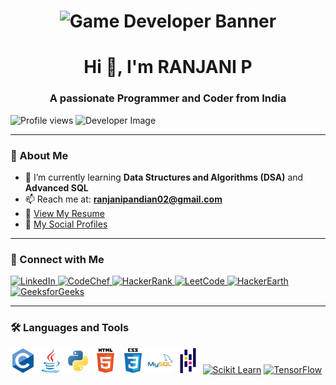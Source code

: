 <h1 align="center">
  <img src="https://i.imgur.com/MG9r6hG.png" alt="Game Developer Banner" />
</h1>

<h1 align="center">Hi 👋, I'm RANJANI P</h1>
<h3 align="center">A passionate Programmer and Coder from India</h3>

<img align="right" width="400" src="https://tse4.mm.bing.net/th?id=OIP.Wwh0ZgRwyV2FAQ8oJSgUmwHaGN&pid=Api&P=0&h=180" alt="Developer Image">

<p align="left">
  <img src="https://komarev.com/ghpvc/?username=ranjanipandian&label=Profile%20views&color=0e75b6&style=flat" alt="Profile views" />
</p>

---

### 💬 About Me

- 🌱 I’m currently learning **Data Structures and Algorithms (DSA)** and **Advanced SQL**
- 📫 Reach me at: **ranjanipandian02@gmail.com**
- 📄 [View My Resume](https://drive.google.com/file/d/1T5PMmpD4TVLpmrf-ZXw1vngnsT6NiwoR/view?usp=drivesdk)
- 🔗 [My Social Profiles](https://ranjanipandian19.neocities.org/socialprofile/ind)

---

### 🤝 Connect with Me

<p align="left">
  <a href="https://linkedin.com/in/ranjani-p-971320268" target="_blank">
    <img src="https://raw.githubusercontent.com/rahuldkjain/github-profile-readme-generator/master/src/images/icons/Social/linked-in-alt.svg" alt="LinkedIn" height="30" width="40" />
  </a>
  <a href="https://www.codechef.com/users/ranjani_1912" target="_blank">
    <img src="https://cdn.jsdelivr.net/npm/simple-icons@3.1.0/icons/codechef.svg" alt="CodeChef" height="30" width="40" />
  </a>
  <a href="https://www.hackerrank.com/ranjanipandian02" target="_blank">
    <img src="https://raw.githubusercontent.com/rahuldkjain/github-profile-readme-generator/master/src/images/icons/Social/hackerrank.svg" alt="HackerRank" height="30" width="40" />
  </a>
  <a href="https://www.leetcode.com/ranjanipandian02" target="_blank">
    <img src="https://raw.githubusercontent.com/rahuldkjain/github-profile-readme-generator/master/src/images/icons/Social/leet-code.svg" alt="LeetCode" height="30" width="40" />
  </a>
  <a href="https://www.hackerearth.com/@ranjani108" target="_blank">
    <img src="https://raw.githubusercontent.com/rahuldkjain/github-profile-readme-generator/master/src/images/icons/Social/hackerearth.svg" alt="HackerEarth" height="30" width="40" />
  </a>
  <a href="https://auth.geeksforgeeks.org/user/ranjanipacyg7" target="_blank">
    <img src="https://raw.githubusercontent.com/rahuldkjain/github-profile-readme-generator/master/src/images/icons/Social/geeks-for-geeks.svg" alt="GeeksforGeeks" height="30" width="40" />
  </a>
</p>

---

### 🛠️ Languages and Tools

<p align="left">
  <a href="https://www.cprogramming.com/" target="_blank"><img src="https://raw.githubusercontent.com/devicons/devicon/master/icons/c/c-original.svg" alt="C" width="40" height="40"/></a>
  <a href="https://www.java.com" target="_blank"><img src="https://raw.githubusercontent.com/devicons/devicon/master/icons/java/java-original.svg" alt="Java" width="40" height="40"/></a>
  <a href="https://www.python.org" target="_blank"><img src="https://raw.githubusercontent.com/devicons/devicon/master/icons/python/python-original.svg" alt="Python" width="40" height="40"/></a>
  <a href="https://www.w3schools.com/html/" target="_blank"><img src="https://raw.githubusercontent.com/devicons/devicon/master/icons/html5/html5-original-wordmark.svg" alt="HTML" width="40" height="40"/></a>
  <a href="https://www.w3schools.com/css/" target="_blank"><img src="https://raw.githubusercontent.com/devicons/devicon/master/icons/css3/css3-original-wordmark.svg" alt="CSS" width="40" height="40"/></a>
  <a href="https://www.mysql.com/" target="_blank"><img src="https://raw.githubusercontent.com/devicons/devicon/master/icons/mysql/mysql-original-wordmark.svg" alt="MySQL" width="40" height="40"/></a>
  <a href="https://pandas.pydata.org/" target="_blank"><img src="https://raw.githubusercontent.com/devicons/devicon/2ae2a900d2f041da66e950e4d48052658d850630/icons/pandas/pandas-original.svg" alt="Pandas" width="40" height="40"/></a>
  <a href="https://scikit-learn.org/" target="_blank"><img src="https://upload.wikimedia.org/wikipedia/commons/0/05/Scikit_learn_logo_small.svg" alt="Scikit Learn" width="40" height="40"/></a>
  <a href="https://www.tensorflow.org/" target="_blank"><img src="https://www.vectorlogo.zone/logos/tensorflow/tensorflow-icon.svg" alt="TensorFlow" width="40" height="40"/></a>
  <a href="https://www.postman.com/" target="
